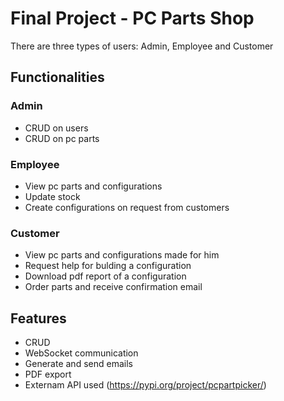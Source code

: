 # Final Project - PC Parts Shop
There are three types of users: Admin, Employee and Customer

## Functionalities
### Admin
* CRUD on users
* CRUD on pc parts

### Employee
* View pc parts and configurations
* Update stock
* Create configurations on request from customers

### Customer
* View pc parts and configurations made for him
* Request help for bulding a configuration
* Download pdf report of a configuration
* Order parts and receive confirmation email

## Features
* CRUD
* WebSocket communication
* Generate and send emails
* PDF export
* Externam API used (https://pypi.org/project/pcpartpicker/)

